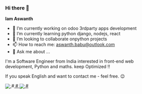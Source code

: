 ### Hi there 👋

**Iam Aswanth** 

- 🔭 I’m currently working on odoo 3rdparty apps development
- 🌱 I’m currently learning python django, nodejs, react
- 👯 I’m looking to collaborate onpython projects
- 📫 How to reach me: aswanth.babu@outlook.com
- 💬 Ask me about ...

I'm a Software Engineer from India interested in front-end web development, Python and maths. keep Optimized !!


If you speak English and want to contact me - feel free. 😉

       
<a href="https://github.com/iamaswanth">
  <img align="center" src="https://github-readme-stats.vercel.app/api?username=iamaswanth&count_private=true&show_icons=true&theme=light" />
</a>
#<a href="https://github.com/iamaswanth">
#  <img align="center" src="https://github-readme-stats.vercel.app/api/top-langs/?username=iamaswanth&theme=light&hide=jupyter%20notebook" />
#</a>

